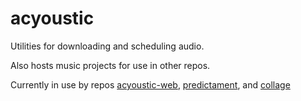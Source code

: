 # acyoustic


Utilities for downloading and scheduling audio.

Also hosts music projects for use in other repos.

Currently in use by repos [acyoustic-web](https://github.com/kairuz/acyoustic-web), [predictament](https://github.com/kairuz/predictament), and [collage](https://github.com/kairuz/collage)
 